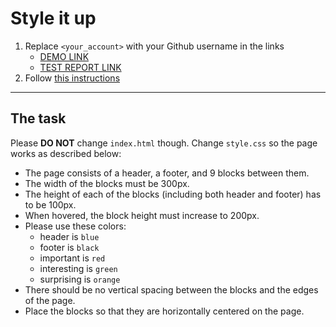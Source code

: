 # Style it up
1. Replace `<your_account>` with your Github username in the links
    - [DEMO LINK](https://5lum6er.github.io/layout_style-it-up/) <br>
    - [TEST REPORT LINK](https://5lum6er.github.io/layout_style-it-up/report/html_report/)
2. Follow [this instructions](https://mate-academy.github.io/layout_task-guideline/)
___

## The task
Please **DO NOT** change `index.html` though. Change `style.css` so the page works as described below:

- The page consists of a header, a footer, and 9 blocks between them.
- The width of the blocks must be 300px.
- The height of each of the blocks (including both header and footer) has to be 100px.
- When hovered, the block height must increase to 200px.
- Please use these colors:
  - header is `blue`
  - footer is `black`
  - important is `red`
  - interesting is `green`
  - surprising is `orange`
- There should be no vertical spacing between the blocks and the edges of the page.
- Place the blocks so that they are horizontally centered on the page.
